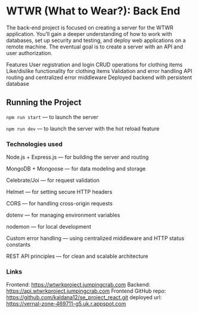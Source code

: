 # WTWR (What to Wear?): Back End

The back-end project is focused on creating a server for the WTWR application. You’ll gain a deeper understanding of how to work with databases, set up security and testing, and deploy web applications on a remote machine. The eventual goal is to create a server with an API and user authorization.

Features
User registration and login
CRUD operations for clothing items
Like/dislike functionality for clothing items
Validation and error handling
API routing and centralized error middleware
Deployed backend with persistent database

## Running the Project

`npm run start` — to launch the server

`npm run dev` — to launch the server with the hot reload feature

### Technologies used

Node.js + Express.js — for building the server and routing

MongoDB + Mongoose — for data modeling and storage

Celebrate/Joi — for request validation

Helmet — for setting secure HTTP headers

CORS — for handling cross-origin requests

dotenv — for managing environment variables

nodemon — for local development

Custom error handling — using centralized middleware and HTTP status constants

REST API principles — for clean and scalable architecture

### Links

Frontend: https://wtwrkproject.jumpingcrab.com
Backend: https://api.wtwrkproject.jumpingcrab.com
Frontend GitHub repo: https://github.com/kaldana12/se_project_react.git
deployed url: https://vernal-zone-469711-g5.uk.r.appspot.com
